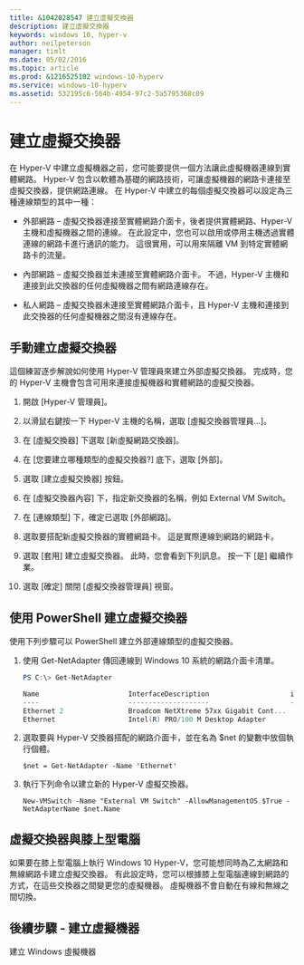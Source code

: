 ```yaml
---
title: &1042028547 建立虛擬交換器
description: 建立虛擬交換器
keywords: windows 10, hyper-v
author: neilpeterson
manager: timlt
ms.date: 05/02/2016
ms.topic: article
ms.prod: &1216525102 windows-10-hyperv
ms.service: windows-10-hyperv
ms.assetid: 532195c6-564b-4954-97c2-5a5795368c09
---
```


# 建立虛擬交換器

在 Hyper-V 中建立虛擬機器之前，您可能要提供一個方法讓此虛擬機器連線到實體網路。 Hyper-V 包含以軟體為基礎的網路技術，可讓虛擬機器的網路卡連接至虛擬交換器，提供網路連線。 在 Hyper-V 中建立的每個虛擬交換器可以設定為三種連線類型的其中一種：

- <g id="1" ctype="x-strong">外部網路</g> – 虛擬交換器連接至實體網路介面卡，後者提供實體網路、Hyper-V 主機和虛擬機器之間的連線。 在此設定中，您也可以啟用或停用主機透過實體連線的網路卡進行通訊的能力。 這很實用，可以用來隔離 VM 到特定實體網路卡的流量。

- <g id="1" ctype="x-strong">內部網路</g> – 虛擬交換器並未連接至實體網路介面卡。 不過，Hyper-V 主機和連接到此交換器的任何虛擬機器之間有網路連線存在。

- <g id="1" ctype="x-strong">私人網路</g> – 虛擬交換器未連接至實體網路介面卡，且 Hyper-V 主機和連接到此交換器的任何虛擬機器之間沒有連線存在。

## 手動建立虛擬交換器

這個練習逐步解說如何使用 Hyper-V 管理員來建立外部虛擬交換器。 完成時，您的 Hyper-V 主機會包含可用來連接虛擬機器和實體網路的虛擬交換器。

1. 開啟 [Hyper-V 管理員]。

2. 以滑鼠右鍵按一下 Hyper-V 主機的名稱，選取 <g id="2" ctype="x-strong">[虛擬交換器管理員...]</g>。

3. 在 [虛擬交換器] 下選取 <g id="2" ctype="x-strong">[新虛擬網路交換器]</g>。

4. 在 [您要建立哪種類型的虛擬交換器?] 底下，選取 <g id="2" ctype="x-strong">[外部]</g>。

5. 選取 <g id="2" ctype="x-strong">[建立虛擬交換器]</g> 按鈕。

6. 在 [虛擬交換器內容] 下，指定新交換器的名稱，例如 <g id="2" ctype="x-strong">External VM Switch</g>。

7. 在 [連線類型] 下，確定已選取 <g id="2" ctype="x-strong">[外部網路]</g>。

8. 選取要搭配新虛擬交換器的實體網路卡。 這是實際連線到網路的網路卡。

    <g id="1" ctype="x-linkText"></g>

9. 選取 <g id="2" ctype="x-strong">[套用]</g> 建立虛擬交換器。 此時，您會看到下列訊息。 按一下 [是]<g id="2" ctype="x-strong"></g> 繼續作業。

    <g id="1" ctype="x-linkText"></g>

10. 選取 <g id="2" ctype="x-strong">[確定]</g> 關閉 [虛擬交換器管理員] 視窗。

## 使用 PowerShell 建立虛擬交換器

使用下列步驟可以 PowerShell 建立外部連線類型的虛擬交換器。

1. 使用 <g id="2" ctype="x-strong">Get-NetAdapter</g> 傳回連線到 Windows 10 系統的網路介面卡清單。

    ```powershell
    PS C:\> Get-NetAdapter

    Name                      InterfaceDescription                    ifIndex Status       MacAddress             LinkSpeed
    ----                      --------------------                    ------- ------       ----------             ---------
    Ethernet 2                Broadcom NetXtreme 57xx Gigabit Cont...       5 Up           BC-30-5B-A8-C1-7F         1 Gbps
    Ethernet                  Intel(R) PRO/100 M Desktop Adapter            3 Up           00-0E-0C-A8-DC-31        10 Mbps  
    ```

2. 選取要與 Hyper-V 交換器搭配的網路介面卡，並在名為 <g id="2" ctype="x-strong">$net</g> 的變數中放個執行個體。

    ```
    $net = Get-NetAdapter -Name 'Ethernet'
    ```

3. 執行下列命令以建立新的 Hyper-V 虛擬交換器。

    ```
    New-VMSwitch -Name "External VM Switch" -AllowManagementOS $True -NetAdapterName $net.Name
    ```

## 虛擬交換器與膝上型電腦

如果要在膝上型電腦上執行 Windows 10 Hyper-V，您可能想同時為乙太網路和無線網路卡建立虛擬交換器。 有此設定時，您可以根據膝上型電腦連線到網路的方式，在這些交換器之間變更您的虛擬機器。 虛擬機器不會自動在有線和無線之間切換。

## 後續步驟 - 建立虛擬機器

<g id="1CapsExtId1" ctype="x-link"><g id="1CapsExtId2" ctype="x-linkText">建立 Windows 虛擬機器</g><g id="1CapsExtId3" ctype="x-title"></g></g>






<!--HONumber=May16_HO2-->



